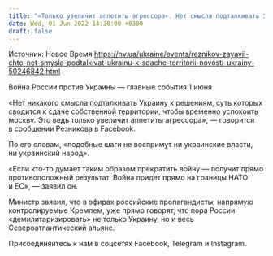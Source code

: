 ```yaml
---
title: "«Только увеличит аппетиты агрессора». Нет смысла подталкивать Украину к решениям, суть которых сводится к сдаче территории — Резников"
date: Wed, 01 Jun 2022 14:30:00 +0300
draft: false
---
```

Источник: Новое Время https://nv.ua/ukraine/events/reznikov-zayavil-chto-net-smysla-podtalkivat-ukrainu-k-sdache-territorii-novosti-ukrainy-50246842.html


Война России против Украины — главные события 1 июня

«Нет никакого смысла подталкивать Украину к решениям, суть которых сводится к сдаче собственной территории, чтобы временно успокоить москву. Это ведь только увеличит аппетиты агрессора», — говорится в сообщении Резникова в Facebook.

По его словам, «подобные шаги не воспримут ни украинские власти, ни украинский народ».

«Если кто-то думает таким образом прекратить войну — получит прямо противоположный результат. Война придет прямо на границы НАТО и ЕС», — заявил он.

 Министр заявил, что в эфирах российские пропагандисты, напрямую контролируемые Кремлем, уже прямо говорят, что пора России «демилитаризировать» не только Украину, но и весь Североатлантический альянс.

Присоединяйтесь к нам в соцсетях Facebook, Telegram и Instagram.
